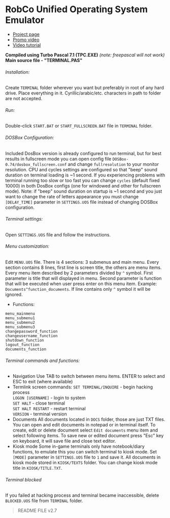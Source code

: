 # RobCo Unified Operating System Emulator

* [Project page](https://zetoris.info/terminal/)
* [Promo video](https://www.youtube.com/watch?v=7jgpIeEnbYI)
* [Video tutorial](https://www.youtube.com/watch?v=s8ivxI4GXI4)

**Compiled using Turbo Pascal 7.1 (TPC.EXE)** *(note: freepascal will not work)*<br/>
**Main source file - "TERMINAL.PAS"** 

 
###### Installation:
Create `TERMINAL` folder wherever you want but preferably in root of any hard drive.
Place everything in it.
Cyrillic/arabic/etc. characters in path to folder are not accepted.

###### Run:
Double-click `START.BAT` or `START_FULLSCREEN.BAT` file in `TERMINAL` folder.

###### DOSBox Configuration:
Included DosBox version is already configured to run terminal, but for best results in fullscreen mode
you can open config file `DOSBox-0.74/dosbox_fullscreen.conf` and change `fullresolution` to your monitor resolution.
CPU and cycles settings are configured so that "beep" sound duration on terminal loading is ~1 second. If you experiencing
problems with terminal running too slow or too fast you can change `cycles` (default fixed 10000) in both DosBox 
configs (one for windowed and other for fullscreen mode). 
Note: if "beep" sound duration on startup is ~1 second and you just want to change the rate of letters appearance you must
change `[DELAY_TIME]` parameter in `SETTINGS.UOS` file instead of changing DOSBox configuration.

###### Terminal settings:
Open `SETTINGS.UOS` file and follow the instructions.

###### Menu customization:
Edit `MENU.UOS` file.
There is 4 sections: 3 submenus and main menu. Every section contains 8 lines, first line is screen title, the others are menu items.
Every menu item described by 2 parameters divided by `^` symbol. First parameter is title that will displayed in menu. 
Second parameter is function that will be executed when user press enter on this menu item. Example: `Documents^function_documents`.
If line contains only `^` symbol it will be ignored.<br/>
* Functions:
```
menu_mainmenu
menu_submenu1
menu_submenu2
menu_submenu3
changepassword_function
changeusername_function
shutdown_function
logout_function
documents_function
```

###### Terminal commands and functions:
* Navigation
Use TAB to switch between menu items. ENTER to select and ESC to exit (where available)
* Termlink screen commands:
`SET TERMINAL/INQUIRE` - begin hacking process<br/>
`LOGON [USERNAME]` - login to system<br/>
`SET HALT` - close terminal<br/>
`SET HALT RESTART` - restart terminal<br/>
`VERSION` - terminal version<br/>
* Documents
All documents located in `DOCS` folder, those are just TXT files. You can open and edit documents in notepad or in terminal itself.
To create, edit or delete document select `Edit documents` menu item and select following items.
To save new or edited document press "Esc" key on keyboard, it will save file and close text editor.
* Kiosk mode
Some in-game terminals only have notebook/diary functions, to emulate this you can switch terminal to kiosk mode.
Set `[MODE]` parameter in `SETTINGS.UOS` file to `1` and save it. 
All documents in kiosk mode stored in `KIOSK/TEXTS` folder.
You can change kiosk mode title in `KIOSK/TITLE.TXT`.

###### Terminal blocked
If you failed at hacking process and terminal became inaccessible, delete `BLOCKED.UOS` file from `TERMINAL` folder.


> README FILE v2.7